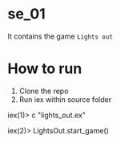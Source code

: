 # se_01
It contains the game `Lights out`

# How to run

1. Clone the repo
2. Run iex within source folder

iex(1)> c "lights_out.ex"

iex(2)> LightsOut.start_game()

